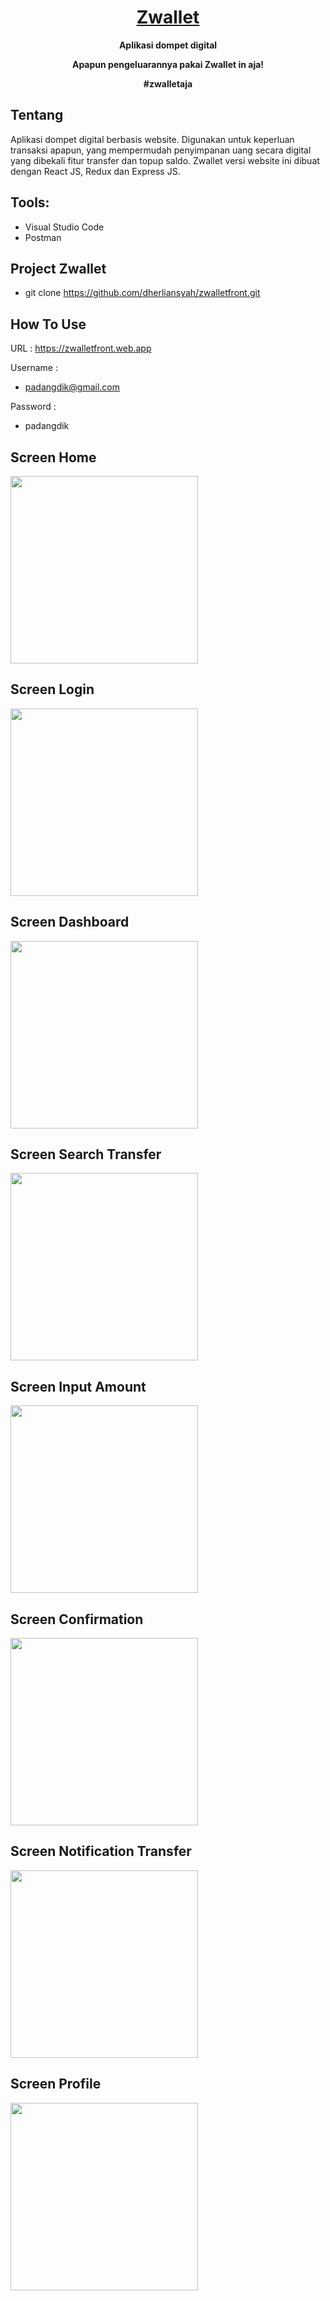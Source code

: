<h1 align="center">
  <a href="https://zwalletfront.web.app">Zwallet</a>
</h1>

<p align="center"><b>Aplikasi dompet digital</b></p>
<p align="center"><b>Apapun pengeluarannya pakai Zwallet in aja!</b></p>
<p align="center"><b>#zwalletaja</b></p>

## Tentang

Aplikasi dompet digital berbasis website. Digunakan untuk keperluan transaksi apapun, yang mempermudah penyimpanan uang secara digital yang dibekali fitur transfer dan topup saldo. Zwallet versi website ini dibuat dengan React JS, Redux dan Express JS.

## Tools:

- Visual Studio Code
- Postman

## Project Zwallet

- git clone https://github.com/dherliansyah/zwalletfront.git


## How To Use

URL : https://zwalletfront.web.app

Username : 
- padangdik@gmail.com

Password :
- padangdik

## Screen Home

<img src="https://user-images.githubusercontent.com/67412768/102522183-81c8f600-40c8-11eb-9712-064e08a5233d.png" width="300">

## Screen Login

<img src="https://user-images.githubusercontent.com/67412768/102520473-534a1b80-40c6-11eb-9fd4-0ef56489598b.png" width="300">

## Screen Dashboard

<img src="https://user-images.githubusercontent.com/67412768/102520610-75dc3480-40c6-11eb-9093-49c89886f921.png" width="300">

## Screen Search Transfer

<img src="https://user-images.githubusercontent.com/67412768/102522790-47ac2400-40c9-11eb-93f6-6919a46d726a.png" width="300">

## Screen Input Amount

<img src="https://user-images.githubusercontent.com/67412768/102522892-6e6a5a80-40c9-11eb-8349-44df633a30a0.png" width="300">

## Screen Confirmation

<img src="https://user-images.githubusercontent.com/67412768/102523040-9c4f9f00-40c9-11eb-9cee-b9012499a6b4.png" width="300">

## Screen Notification Transfer

<img src="https://user-images.githubusercontent.com/67412768/102523163-c3a66c00-40c9-11eb-9bd4-cb427cc85083.png" width="300">

## Screen Profile

<img src="https://user-images.githubusercontent.com/67412768/102523269-dde04a00-40c9-11eb-8a33-b716af5d725d.png" width="300">




